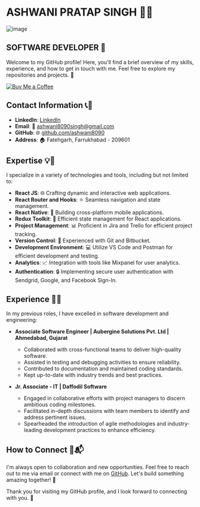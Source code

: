 # ASHWANI PRATAP SINGH 👨‍💻
![image](https://github.com/ashwani8090/ashwani8090/assets/46552218/a5ba752b-4c20-442e-b8f3-a52b09838155)

## SOFTWARE DEVELOPER 🚀
Welcome to my GitHub profile! Here, you'll find a brief overview of my skills, experience, and how to get in touch with me. Feel free to explore my repositories and projects. 🌟

[![Buy Me a Coffee](https://img.buymeacoffee.com/button-api/?username=ashwani8090)](https://www.buymeacoffee.com/ashwani8090)

## Contact Information 📞📧

- **LinkedIn**: [LinkedIn](https://www.linkedin.com/in/ashwani-pratap-singh-951a5b1a8/)
- **Email**: 📧 [ashwani8090singh@gmail.com](mailto:ashwani8090singh@gmail.com)
- **GitHub**: 🌐 [github.com/ashwani8090](https://github.com/ashwani8090)
- **Address**: 🏠 Fatehgarh, Farrukhabad - 209601

## Expertise 💡🔧

I specialize in a variety of technologies and tools, including but not limited to:

- **React JS**: 🌐 Crafting dynamic and interactive web applications.
- **React Router and Hooks**: ⚛️ Seamless navigation and state management.
- **React Native**: 📱 Building cross-platform mobile applications.
- **Redux Toolkit**: 🧰 Efficient state management for React applications.
- **Project Management**: 📊 Proficient in Jira and Trello for efficient project tracking.
- **Version Control**: 🧲 Experienced with Git and Bitbucket.
- **Development Environment**: 💻 Utilize VS Code and Postman for efficient development and testing.
- **Analytics**: 📈 Integration with tools like Mixpanel for user analytics.
- **Authentication**: 🔒 Implementing secure user authentication with Sendgrid, Google, and Facebook Sign-In.


## Experience 💼🌟

In my previous roles, I have excelled in software development and engineering:

- **Associate Software Engineer | Aubergine Solutions Pvt. Ltd | Ahmedabad, Gujarat**
  - Collaborated with cross-functional teams to deliver high-quality software.
  - Assisted in testing and debugging activities to ensure reliability.
  - Contributed to documentation and maintained coding standards.
  - Kept up-to-date with industry trends and best practices.

- **Jr. Associate - IT | Daffodil Software**
  - Engaged in collaborative efforts with project managers to discern ambitious coding milestones.
  - Facilitated in-depth discussions with team members to identify and address pertinent issues.
  - Spearheaded the introduction of agile methodologies and industry-leading development practices to enhance efficiency.

## How to Connect 🤝📬

I'm always open to collaboration and new opportunities. Feel free to reach out to me via email or connect with me on [GitHub](https://github.com/ashwani8090). Let's build something amazing together! 🚀

Thank you for visiting my GitHub profile, and I look forward to connecting with you. 👋
